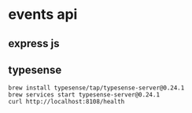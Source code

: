 # events api

## express js

## typesense

```
brew install typesense/tap/typesense-server@0.24.1
brew services start typesense-server@0.24.1
curl http://localhost:8108/health
```
